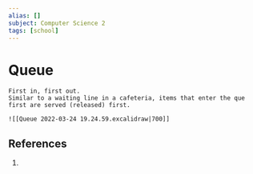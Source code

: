 ```yaml
---
alias: []
subject: Computer Science 2
tags: [school]
---
```

# Queue


```ad-note
First in, first out.
Similar to a waiting line in a cafeteria, items that enter the que first are served (released) first.
```

```ad-example
![[Queue 2022-03-24 19.24.59.excalidraw|700]]
```

## References
1. 